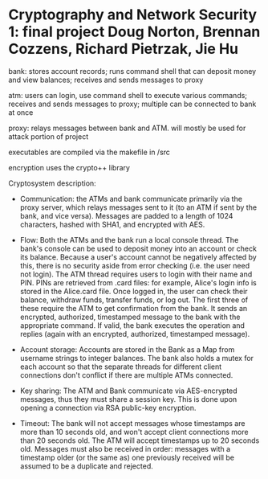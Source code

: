 Cryptography and Network Security 1: final project
Doug Norton, Brennan Cozzens, Richard Pietrzak, Jie Hu
======================================================

bank: stores account records; runs command shell that can deposit money and view balances; 
      receives and sends messages to proxy

atm: users can login, use command shell to execute various commands; receives and sends messages to proxy; 
     multiple can be connected to bank at once

proxy: relays messages between bank and ATM. will mostly be used for attack portion of project

executables are compiled via the makefile in /src

encryption uses the crypto++ library


Cryptosystem description:
- Communication: the ATMs and bank communicate primarily via the proxy server, which relays
  messages sent to it (to an ATM if sent by the bank, and vice versa). Messages are padded
  to a length of 1024 characters, hashed with SHA1, and encrypted with AES.

- Flow: Both the ATMs and the bank run a local console thread. The bank's console can be used
  to deposit money into an account or check its balance. Because a user's account cannot be
  negatively affected by this, there is no security aside from error checking (i.e. the user
  need not login). The ATM thread requires users to login with their name and PIN. PINs are retrieved
  from .card files: for example, Alice's login info is stored in the Alice.card
  file. Once logged in, the user can check their balance, withdraw funds, transfer funds,
  or log out. The first three of these require the ATM to get confirmation from the bank.
  It sends an encrypted, authorized, timestamped message to the bank with the appropriate command.
  If valid, the bank executes the operation and replies (again with an encrypted, authorized, timestamped
  message).

- Account storage: Accounts are stored in the Bank as a Map from username strings to integer
  balances. The bank also holds a mutex for each account so that the separate threads for
  different client connections don't conflict if there are multiple ATMs connected.

- Key sharing: The ATM and Bank communicate via AES-encrypted messages, thus they must share a session key.
  This is done upon opening a connection via RSA public-key encryption.

- Timeout: The bank will not accept messages whose timestamps are more than 10 seconds old, and won't 
  accept client connections more than 20 seconds old. The ATM will accept timestamps up to 20 seconds old.
  Messages must also be received in order: messages with a timestamp older (or the same as) one previously
  received will be assumed to be a duplicate and rejected.